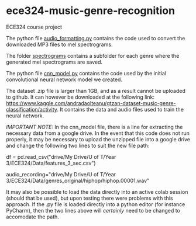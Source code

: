 # ece324-music-genre-recognition
ECE324 course project

The python file [audio_formatting.py](audio_formatting.py) contains the code used to convert the downloaded MP3 files to mel spectrograms.

The folder [spectrograms](spectrograms) contains a subfolder for each genre where the generated mel spectrograms are saved.

The python file [cnn_model.py](cnn_model.py) contains the code used by the initial convolutional neural network model we created.

The dataset .zip file is larger than 1GB, and as a result cannot be uploaded to github. It can however be downloaded at the following link: https://www.kaggle.com/andradaolteanu/gtzan-dataset-music-genre-classification/activity. It contains the data and audio files used to train the neural network.

*IMPORTANT NOTE:* In the cnn_model file, there is a line for extracting the necessary data from a google drive. In the event that this code does not run properly, it may be necessary to upload the unzipped file into a google drive and change the following two lines to suit the new file path: 

df = pd.read_csv("drive/My Drive/U of T/Year 3/ECE324/Data/features_3_sec.csv")

audio_recording="drive/My Drive/U of T/Year 3/ECE324/Data/genres_original/hiphop/hiphop.00001.wav"

It may also be possible to load the data directly into an active colab session (should that be used), but upon testing there were problems with this approach. If the .py file is loaded directly into a python editor (for instance PyCharm), then the two lines above will _certainly_ need to be changed to accomodate the path.
